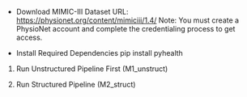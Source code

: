 - Download MIMIC-III Dataset
	URL: https://physionet.org/content/mimiciii/1.4/
	Note: You must create a PhysioNet account and complete the credentialing process to get access.

- Install Required Dependencies
	pip install pyhealth


1. Run Unstructured Pipeline First (M1_unstruct)

2. Run Structured Pipeline (M2_struct)




